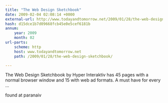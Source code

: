 ```yaml
---
title: "The Web Design Sketchbook"
date: 2009-02-04 02:08:14 +0000
external-url: http://www.todayandtomorrow.net/2009/01/28/the-web-design-sketchbook/
hash: d15dce1b7d09668fcb45e0e5cef6181b
annum:
    year: 2009
    month: 02
url-parts:
    scheme: http
    host: www.todayandtomorrow.net
    path: /2009/01/28/the-web-design-sketchbook/

---
```


The Web Design Sketchbook by Hyper Interaktiv has 45 pages with a normal browser window and 15 with web ad formats. A must have for every …





found at paranaiv


